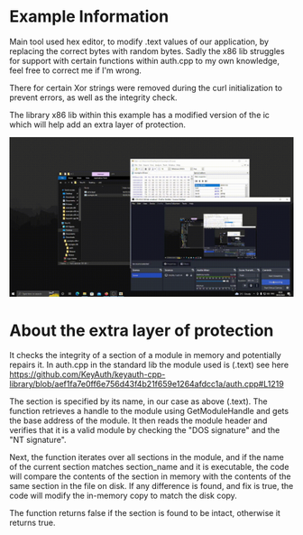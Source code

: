 # Example Information

Main tool used hex editor, to modify .text values of our application, by replacing the correct bytes with random bytes. Sadly the x86 lib struggles for support with certain functions within auth.cpp to my own knowledge, feel free to correct me if I'm wrong. 

There for certain Xor strings were removed during the curl initialization to prevent errors, as well as the integrity check. 

The library x86 lib within this example has a modified version of the ic which will help add an extra layer of protection.

![image](https://raw.githubusercontent.com/ash05051995/example-x86/main/view.gif)

# About the extra layer of protection

It checks the integrity of a section of a module in memory and potentially repairs it. In auth.cpp in the standard lib the module used is (.text) see here https://github.com/KeyAuth/keyauth-cpp-library/blob/aef1fa7e0ff6e756d43f4b21f659e1264afdcc1a/auth.cpp#L1219

The section is specified by its name, in our case as above (.text). The function retrieves a handle to the module using GetModuleHandle and gets the base address of the module. It then reads the module header and verifies that it is a valid module by checking the "DOS signature" and the "NT signature".

Next, the function iterates over all sections in the module, and if the name of the current section matches section_name and it is executable, the code will compare the contents of the section in memory with the contents of the same section in the file on disk. If any difference is found, and fix is true, the code will modify the in-memory copy to match the disk copy.

The function returns false if the section is found to be intact, otherwise it returns true.
